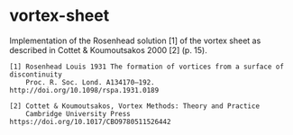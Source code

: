 # vortex-sheet

Implementation of the Rosenhead solution [1] of the vortex sheet as described in
Cottet & Koumoutsakos 2000 [2] (p. 15).

```
[1] Rosenhead Louis 1931 The formation of vortices from a surface of discontinuity
    Proc. R. Soc. Lond. A134170–192. http://doi.org/10.1098/rspa.1931.0189

[2] Cottet & Koumoutsakos, Vortex Methods: Theory and Practice 
    Cambridge University Press https://doi.org/10.1017/CBO9780511526442
```
